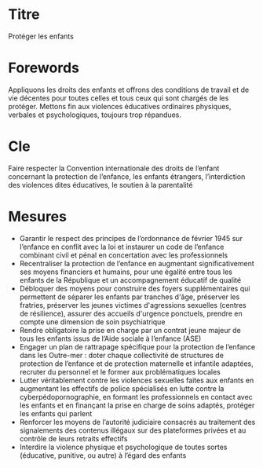 # Titre

Protéger les enfants

# Forewords

Appliquons les droits des enfants et offrons des conditions de travail et de vie décentes pour toutes celles et tous ceux qui sont chargés de les protéger. Mettons fin aux violences éducatives ordinaires physiques, verbales et psychologiques, toujours trop répandues.

# Cle

Faire respecter la Convention internationale des droits de l’enfant concernant la protection de l’enfance, les enfants étrangers, l’interdiction des violences dites éducatives, le soutien à la parentalité

# Mesures
* Garantir le respect des principes de l’ordonnance de février 1945 sur l’enfance en conflit avec la loi et instaurer un code de l’enfance combinant civil et pénal en concertation avec les professionnels
* Recentraliser la protection de l’enfance en augmentant significativement ses moyens financiers et humains, pour une égalité entre tous les enfants de la République et un accompagnement éducatif de qualité
* Débloquer des moyens pour construire des foyers supplémentaires qui permettent de séparer les enfants par tranches d'âge, préserver les fratries, préserver les jeunes victimes d'agressions sexuelles (centres de résilience), assurer des accueils d'urgence ponctuels, prendre en compte une dimension de soin psychiatrique
* Rendre obligatoire la prise en charge par un contrat jeune majeur de tous les enfants issus de l’Aide sociale à l’enfance (ASE)
* Engager un plan de rattrapage spécifique pour la protection de l’enfance dans les Outre-mer : doter chaque collectivité de structures de protection de l’enfance et de protection maternelle et infantile adaptées, recruter du personnel et le former aux problématiques locales
* Lutter véritablement contre les violences sexuelles faites aux enfants en augmentant les effectifs de police spécialisés en lutte contre la cyberpédopornographie, en formant les professionnels en contact avec les enfants et en finançant la prise en charge de soins adaptés, protéger les enfants qui parlent
* Renforcer les moyens de l’autorité judiciaire consacrés au traitement des signalements des contenus illégaux sur des plateformes privées et au contrôle de leurs retraits effectifs
* Interdire la violence physique et psychologique de toutes sortes (éducative, punitive, ou autre) à l’égard des enfants